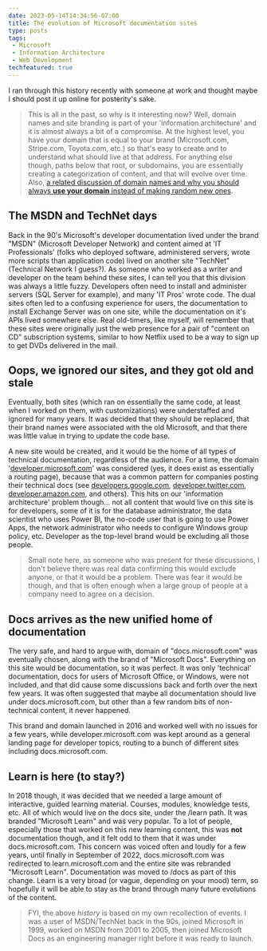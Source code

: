 ```yaml
---
date: 2023-05-14T14:34:56-07:00
title: The evolution of Microsoft documentation sites
type: posts
tags:
 - Microsoft
 - Information Architecture
 - Web Development
techfeatured: true
---
```


I ran through this history recently with someone at work and thought
maybe I should post it up online for posterity's sake.

> This is all in the past, so why is it interesting now? Well, domain
> names and site branding is part of your 'information architecture' and
> it is almost always a bit of a compromise. At the highest level, you
> have your domain that is equal to your brand (Microsoft.com,
> Stripe.com, Toyota.com, etc.) so that's easy to create and to
> understand what should live at that address. For anything else though,
> paths below that root, or subdomains, you are essentially creating a
> categorization of content, and that will evolve over time.
> Also, [a related discussion of domain names and why you should always **use your domain** instead of making random new ones](/blog/domain-names/).

## The MSDN and TechNet days

Back in the 90's Microsoft's developer documentation lived under the
brand "MSDN" (Microsoft Developer Network) and content aimed at 'IT
Professionals' (folks who deployed software, administered servers, wrote
more scripts than application code) lived on another site "TechNet"
(Technical Network I guess?). As someone who worked as a writer and
developer on the team behind these sites, I can tell you that this
division was always a little fuzzy. Developers often need to install and
administer servers (SQL Server for example), and many 'IT Pros' wrote
code. The dual sites often led to a confusing experience for users, the
documentation to install Exchange Server was on one site, while the
documentation on it's APIs lived somewhere else. Real old-timers, like
myself, will remember that these sites were originally just the web
presence for a pair of "content on CD" subscription systems, similar to
how Netflix used to be a way to sign up to get DVDs delivered in the
mail.

## Oops, we ignored our sites, and they got old and stale

Eventually, both sites (which ran on essentially the same code, at least
when I worked on them, with customizations) were understaffed and
ignored for many years. It was decided that they should be replaced,
that their brand names were associated with the old Microsoft, and that
there was little value in trying to update the code base.

A new site would be created, and it would be the home of all types of
technical documentation, regardless of the audience. For a time, the
domain '[developer.microsoft.com](https://developer.microsoft.com)' was considered (yes, it does exist as
essentially a routing page), because that was a common pattern for
companies posting their technical docs (see
[developers.google.com](https://developers.google.com), [developer.twitter.com](https://developer.twitter.com),
[developer.amazon.com](https://developer.amazon.com/), and others). This hits on our
'information architecture' problem though... not all content that would
live on this site is for developers, some of it is for the database
administrator, the data scientist who uses Power BI, the no-code user
that is going to use Power Apps, the network administrator who needs to
configure Windows group policy, etc. Developer as the top-level brand
would be excluding all those people.

> Small note here, as someone who was present for these discussions, I
> don't believe there was real data confirming this would exclude anyone, or
> that it would be a problem. There was fear it would be though, and
> that is often enough when a large group of people at a company need to
> agree on a decision.

## Docs arrives as the new unified home of documentation

The very safe, and hard to argue with, domain of "docs.microsoft.com"
was eventually chosen, along with the brand of "Microsoft Docs".
Everything on this site would be documentation, so it was perfect. It
was only 'technical' documentation, docs for users of Microsoft Office,
or Windows, were not included, and that did cause some discussions back
and forth over the next few years. It was often suggested that maybe all
documentation should live under docs.microsoft.com, but other than a few
random bits of non-technical content, it never happened.

This brand and domain launched in 2016 and worked well with no issues for
a few years, while developer.microsoft.com was kept around as a general
landing page for developer topics, routing to a bunch of different sites
including docs.microsoft.com.

## Learn is here (to stay?)

In 2018 though, it was decided that we needed a large amount of
interactive, guided learning material. Courses, modules, knowledge
tests, etc. All of which would live on the docs site, under the /learn
path. It was branded "Microsoft Learn" and was very popular. To a lot of
people, especially those that worked on this new learning content, this
was **not** documentation though, and it felt odd to them that it was
under docs.microsoft.com. This concern was voiced often and loudly for a
few years, until finally in September of 2022, docs.microsoft.com was
redirected to learn.microsoft.com and the entire site was rebranded
"Microsoft Learn". Documentation was moved to /docs as part of this
change. Learn is a very broad (or vague, depending on your mood) term,
so hopefully it will be able to stay as the brand through many future
evolutions of the content.

> FYI, the above *history* is based on my own recollection of events.
> I was a user of MSDN/TechNet back in the 90s, joined Microsoft in
> 1999, worked on MSDN from 2001 to 2005, then joined Microsoft Docs as
> an engineering manager right before it was ready to launch.
